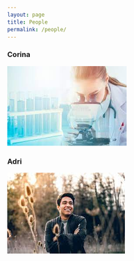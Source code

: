 ```yaml
---
layout: page
title: People
permalink: /people/
---
```


### Corina 
![Corina](../img/scientist.jpeg)


### Adri
![Adri](../img/person_1.jpeg)


